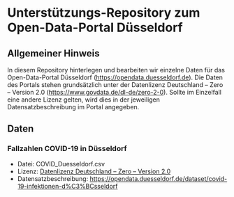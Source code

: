 # Unterstützungs-Repository zum Open-Data-Portal Düsseldorf

## Allgemeiner Hinweis
In diesem Repository hinterlegen und bearbeiten wir einzelne Daten für das Open-Data-Portal Düsseldorf (https://opendata.duesseldorf.de).
Die Daten des Portals stehen grundsätzlich unter der Datenlizenz Deutschland – Zero – Version 2.0 (https://www.govdata.de/dl-de/zero-2-0). Sollte im Einzelfall eine andere Lizenz gelten, wird dies in der jeweiligen Datensatzbeschreibung im Portal angegeben.

## Daten

### Fallzahlen COVID-19 in Düsseldorf
* Datei: COVID_Duesseldorf.csv
* Lizenz: [Datenlizenz Deutschland – Zero – Version 2.0](https://www.govdata.de/dl-de/zero-2-0)
* Datensatzbeschreibung: https://opendata.duesseldorf.de/dataset/covid-19-infektionen-d%C3%BCsseldorf
